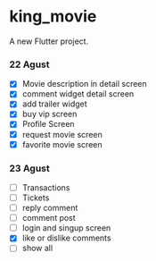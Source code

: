 # king_movie

A new Flutter project.
### 22 Agust
- [x] Movie description in detail screen
- [x] comment widget detail screen
- [x] add trailer widget
- [x] buy vip screen
- [x] Profile Screen
- [x] request movie screen
- [x] favorite movie screen
  
### 23 Agust
- [ ] Transactions
- [ ] Tickets
- [ ] reply comment
- [ ] comment post
- [ ] login and singup screen
- [x] like or dislike comments
- [ ] show all
